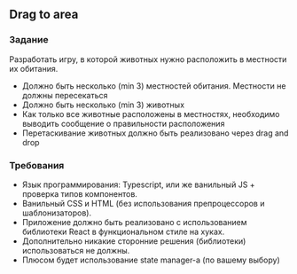 ## Drag to area
### Задание
Разработать игру, в которой животных нужно расположить в местности их обитания.

* Должно быть несколько (min 3) местностей обитания. Местности не должны пересекаться
* Должно быть несколько (min 3) животных
* Как только все животные расположены в местностях, необходимо выводить сообщение о правильности расположения
* Перетаскивание животных должно быть реализовано через drag and drop

### Требования
* Язык программирования: Typescript, или же ванильный JS + проверка типов компонентов.
* Ванильный CSS и HTML (без использования препроцессоров и шаблонизаторов).
* Приложение должно быть реализовано с использованием библиотеки React в функциональном стиле на хуках.
* Дополнительно никакие сторонние решения (библиотеки) использоваться не должны.
* Плюсом будет использование state manager-а (по вашему выбору)



